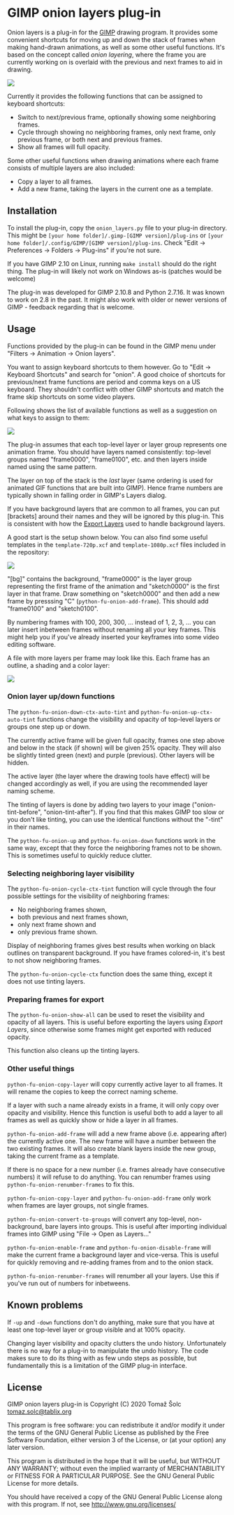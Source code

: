 # GIMP onion layers plug-in

Onion layers is a plug-in for the [GIMP](https://www.gimp.org/) drawing
program. It provides some convenient shortcuts for moving up and down the stack
of frames when making hand-drawn animations, as well as some other useful
functions. It's based on the concept called *onion layering*, where the frame
you are currently working on is overlaid with the previous and next frames to
aid in drawing.

![](figures/example.png)

Currently it provides the following functions that can be assigned to keyboard
shortcuts:

 *  Switch to next/previous frame, optionally showing some neighboring frames.
 *  Cycle through showing no neighboring frames, only next frame, only previous
    frame, or both next and previous frames.
 *  Show all frames will full opacity.

Some other useful functions when drawing animations where each frame consists
of multiple layers are also included:

 *  Copy a layer to all frames.
 *  Add a new frame, taking the layers in the current one as a template.


## Installation

To install the plug-in, copy the `onion_layers.py` file to your plug-in
directory. This might be `[your home folder]/.gimp-[GIMP version]/plug-ins` or
`[your home folder]/.config/GIMP/[GIMP version]/plug-ins`. Check "Edit ->
Preferences -> Folders -> Plug-ins" if you're not sure.

If you have GIMP 2.10 on Linux, running `make install` should do the right
thing. The plug-in will likely not work on Windows as-is (patches would be welcome)

The plug-in was developed for GIMP 2.10.8 and Python 2.7.16. It was known to
work on 2.8 in the past. It might also work with older or newer versions of
GIMP - feedback regarding that is welcome.


## Usage

Functions provided by the plug-in can be found in the GIMP menu under "Filters
-> Animation -> Onion layers".

You want to assign keyboard shortcuts to them however. Go to "Edit -> Keyboard
Shortcuts" and search for "onion". A good choice of shortcuts for previous/next
frame functions are period and comma keys on a US keyboard. They shouldn't
conflict with other GIMP shortcuts and match the frame skip shortcuts on some
video players.

Following shows the list of available functions as well as a suggestion on what
keys to assign to them:

![](figures/keyboard-shortcuts.png)

The plug-in assumes that each top-level layer or layer group represents one
animation frame. You should have layers named consistently: top-level groups
named "frame0000", "frame0100", etc. and then layers inside named using the same
pattern.

The layer on top of the stack is the *last* layer (same ordering is used for
animated GIF functions that are built into GIMP). Hence frame numbers are
typically shown in falling order in GIMP's Layers dialog.

If you have background layers that are common to all frames, you can put
[brackets] around their names and they will be ignored by this plug-in. This is
consistent with how the [Export
Layers](https://github.com/khalim19/gimp-plugin-export-layers) used to handle
background layers.

A good start is the setup shown below. You can also find some useful templates
in the `template-720p.xcf` and `template-1080p.xcf` files included in the
repository:

![](figures/starting-layers.png)

"[bg]" contains the background, "frame0000" is the layer group representing
the first frame of the animation and "sketch0000" is the first layer in that
frame. Draw something on "sketch0000" and then add a new frame by presssing "C"
(`python-fu-onion-add-frame`). This should add "frame0100" and "sketch0100".

By numbering frames with 100, 200, 300, ... instead of 1, 2, 3, ... you can
later insert inbetween frames without renaming all your key frames. This might
help you if you've already inserted your keyframes into some video editing
software.

A file with more layers per frame may look like this. Each frame has an
outline, a shading and a color layer:

![](figures/layers.png)


### Onion layer up/down functions

The `python-fu-onion-down-ctx-auto-tint` and `python-fu-onion-up-ctx-auto-tint`
functions change the visibility and opacity of top-level layers or groups one
step up or down.

The currently active frame will be given full opacity, frames one step above
and below in the stack (if shown) will be given 25% opacity. They will also be
slightly tinted green (next) and purple (previous). Other layers will be hidden.

The active layer (the layer where the drawing tools have effect) will be
changed accordingly as well, if you are using the recommended layer naming scheme.

The tinting of layers is done by adding two layers to your image
("onion-tint-before", "onion-tint-after"). If you find that this makes GIMP too
slow or you don't like tinting, you can use the identical functions without the
"-tint" in their names.

The `python-fu-onion-up` and `python-fu-onion-down` functions work in the same
way, except that they force the neighboring frames not to be shown. This is
sometimes useful to quickly reduce clutter.


### Selecting neighboring layer visibility

The `python-fu-onion-cycle-ctx-tint` function will cycle through the four possible
settings for the visibility of neighboring frames:

 *  No neighboring frames shown,
 *  both previous and next frames shown,
 *  only next frame shown and
 *  only previous frame shown.

Display of neighboring frames gives best results when working on black outlines
on transparent background. If you have frames colored-in, it's best to not show
neighboring frames.

The `python-fu-onion-cycle-ctx` function does the same thing, except it does
not use tinting layers.


### Preparing frames for export

The `python-fu-onion-show-all` can be used to reset the visibility and opacity
of all layers. This is useful before exporting the layers using *Export
Layers*, since otherwise some frames might get exported with reduced opacity.

This function also cleans up the tinting layers.


### Other useful things

`python-fu-onion-copy-layer` will copy currently active layer to all frames. It
will rename the copies to keep the correct naming scheme.

If a layer with such a name already exists in a frame, it will only copy over
opacity and visibility. Hence this function is useful both to add a layer to
all frames as well as quickly show or hide a layer in all frames.

`python-fu-onion-add-frame` will add a new frame above (i.e. appearing after)
the currently active one. The new frame will have a number between the two
existing frames. It will also create blank layers inside the new group, taking
the current frame as a template.

If there is no space for a new number (i.e. frames already have consecutive
numbers) it will refuse to do anything. You can renumber frames using
`python-fu-onion-renumber-frames` to fix this.

`python-fu-onion-copy-layer` and `python-fu-onion-add-frame` only work when
frames are layer groups, not single frames.

`python-fu-onion-convert-to-groups` will convert any top-level, non-background,
bare layers into groups. This is useful after importing individual frames into
GIMP using "File -> Open as Layers..."

`python-fu-onion-enable-frame` and `python-fu-onion-disable-frame` will make
the current frame a background layer and vice-versa. This is useful for quickly
removing and re-adding frames from and to the onion stack.

`python-fu-onion-renumber-frames` will renumber all your layers. Use this if
you've run out of numbers for inbetweens.

## Known problems

If `-up` and `-down` functions don't do anything, make sure that you have at
least one top-level layer or group visible and at 100% opacity.

Changing layer visibility and opacity clutters the undo history. Unfortunately
there is no way for a plug-in to manipulate the undo history. The code makes
sure to do its thing with as few undo steps as possible, but fundamentally this
is a limitation of the GIMP plug-in interface.

## License

GIMP onion layers plug-in is Copyright (C) 2020 Tomaž Šolc tomaz.solc@tablix.org

This program is free software: you can redistribute it and/or modify it under
the terms of the GNU General Public License as published by the Free Software
Foundation, either version 3 of the License, or (at your option) any later
version.

This program is distributed in the hope that it will be useful, but WITHOUT ANY
WARRANTY; without even the implied warranty of MERCHANTABILITY or FITNESS FOR A
PARTICULAR PURPOSE.  See the GNU General Public License for more details.

You should have received a copy of the GNU General Public License along with
this program.  If not, see http://www.gnu.org/licenses/

